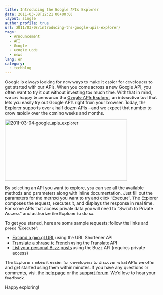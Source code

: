 ```yaml
---
title: Introducing the Google APIs Explorer
date: 2011-03-08T12:21:00+00:00
layout: single
author_profile: true
url: 2011/03/08/introducing-the-google-apis-explorer/
tags:
  - Announcement
  - API
  - Google
  - Google Code
  - news
lang: en
category: 
  - techblog
---
```

Google is always looking for new ways to make it easier for developers to get started with our APIs. When you come across a new Google API, you often want to try it out without investing too much time. With that in mind, we are happy to announce the [Google APIs Explorer](https://code.google.com/apis/explorer), an interactive tool that lets you easily try out Google APIs right from your browser. Today, the Explorer supports over a half dozen APIs – and we expect that number to grow rapidly over the coming weeks and months.

[<img title="2011-03-04-google_apis_explorer" border="0" alt="2011-03-04-google_apis_explorer" src="http://lh3.ggpht.com/_vaUVXcmC3OI/TXYYQVrLNtI/AAAAAAAADnM/zC4TcFkG3go/2011-03-04-google_apis_explorer_thumb.png?imgmax=800" width="400" height="202" />](http://lh6.ggpht.com/_vaUVXcmC3OI/TXYYMKqTXII/AAAAAAAADnI/0kIQzE6afq8/s1600-h/2011-03-04-google_apis_explorer%5B2%5D.png)

By selecting an API you want to explore, you can see all the available methods and parameters along with inline documentation. Just fill out the parameters for the method you want to try and click “Execute”. The Explorer composes the request, executes it, and displays the response in real time. For some APIs that access private data you will need to “Switch to Private Access” and authorize the Explorer to do so.

To get you started, here are some sample requests; follow the links and press “Execute”:

  * [Expand a goo.gl URL](https://code.google.com/apis/explorer/#_s=urlshortener&_v=v1&_m=url.get&shortUrl=http://goo.gl/jN3IJ) using the URL Shortener API 
  * [Translate a phrase to French](https://code.google.com/apis/explorer/#_s=translate&_v=v2&_m=translations.list&q=APIs%20explorer%20is%20awesome!&target=fr&source=en) using the Translate API 
  * [List your personal Buzz posts](https://code.google.com/apis/explorer/#_s=buzz&_v=v1&_m=activities.list&scope=@self&userId=@me) using the Buzz API (requires private access)

The Explorer makes it easier for developers to discover what APIs we offer and get started using them within minutes. If you have any questions or comments, visit the [help page](http://code.google.com/apis/explorer-help) or the [support forum](http://code.google.com/apis/explorer-help/forum.html). We’d love to hear your feedback.

Happy exploring!